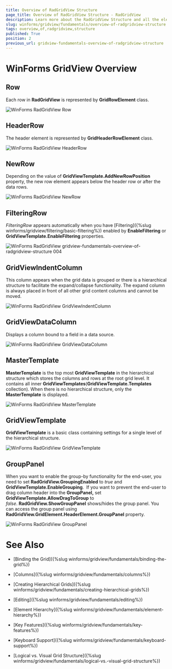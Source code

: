 ```yaml
---
title: Overview of RadGridView Structure
page_title: Overview of RadGridView Structure - RadGridView
description: Learn more about the RadGridView Structure and all the elements, which you can use in your WinForms apps.
slug: winforms/gridview/fundamentals/overview-of-radgridview-structure
tags: overview,of,radgridview,structure
published: True
position: 2
previous_url: gridview-fundamentals-overview-of-radgridview-structure
---
```


# WinForms GridView Overview

## Row

Each row in __RadGridView__ is represented by __GridRowElement__ class.

![WinForms RadGridView Row](images/gridview-fundamentals-overview-of-radgridview-structure001.png)

## HeaderRow

The header element is represented by __GridHeaderRowElement__ class.

![WinForms RadGridView HeaderRow](images/gridview-fundamentals-overview-of-radgridview-structure002.png)

## NewRow

Depending on the value of __GridViewTemplate.AddNewRowPosition__ property, the new row element appears below the header row or after the data rows. 

![WinForms RadGridView NewRow](images/gridview-fundamentals-overview-of-radgridview-structure003.png)

## FilteringRow

*FilteringRow* appears automatically when you have [Filtering]({%slug winforms/gridview/filtering/basic-filtering%}) enabled by __EnableFiltering__ or __GridViewTemplate.EnableFiltering__ properties.

![WinForms RadGridView gridview-fundamentals-overview-of-radgridview-structure 004](images/gridview-fundamentals-overview-of-radgridview-structure004.png)

## GridViewIndentColumn

This column appears when the grid data is grouped or there is a hierarchical structure to facilitate the expand/collapse functionality. The expand column is always placed in front of all other grid content columns and cannot be moved.

![WinForms RadGridView GridViewIndentColumn](images/gridview-fundamentals-overview-of-radgridview-structure005.png)

## GridViewDataColumn

Displays a column bound to a field in a data source.

![WinForms RadGridView GridViewDataColumn](images/gridview-fundamentals-overview-of-radgridview-structure006.png)

## MasterTemplate

__MasterTemplate__ is the top most __GridViewTemplate__ in the hierarchical structure which stores the columns and rows at the root grid level. It contains all inner __GridViewTemplates__(__GridViewTemplate.Templates__ collection). When there is no hierarchical structure, only the __MasterTemplate__ is displayed. 

![WinForms RadGridView MasterTemplate](images/gridview-fundamentals-overview-of-radgridview-structure007.png)

## GridViewTemplate

__GridViewTemplate__ is a basic class containing settings for a single level of the hierarchical structure.

![WinForms RadGridView GridViewTemplate](images/gridview-fundamentals-overview-of-radgridview-structure008.png)

## GroupPanel

When you want to enable the group-by functionality for the end-user, you need to set __RadGridView.GroupingEnabled__ to *true* and __GridViewTemplate.EnableGrouping__.  If you want to prevent the end-user to drag column header into the __GroupPanel,__  set __GridViewTemplate.AllowDragToGroup__ to *false*. __RadGridView.ShowGroupPanel__ shows/hides the group panel. You can access the group panel using __RadGridView.GridElement.HeaderElement.GroupPanel__ property. 

![WinForms RadGridView GroupPanel](images/gridview-fundamentals-overview-of-radgridview-structure010.png)
# See Also
* [Binding the Grid]({%slug winforms/gridview/fundamentals/binding-the-grid%})

* [Columns]({%slug winforms/gridview/fundamentals/columns%})

* [Creating Hierarchical Grids]({%slug winforms/gridview/fundamentals/creating-hierarchical-grids%})

* [Editing]({%slug winforms/gridview/fundamentals/editing%})

* [Element Hierarchy]({%slug winforms/gridview/fundamentals/element-hierarchy%})

* [Key Features]({%slug winforms/gridview/fundamentals/key-features%})

* [Keyboard Support]({%slug winforms/gridview/fundamentals/keyboard-support%})

* [Logical vs. Visual Grid Structure]({%slug winforms/gridview/fundamentals/logical-vs.-visual-grid-structure%})

